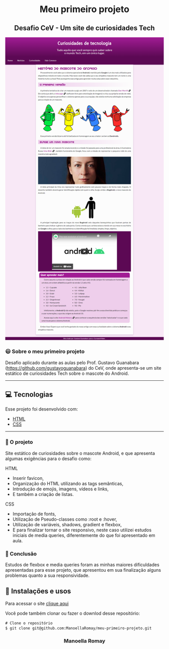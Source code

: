 <h1 align= "center">
Meu primeiro projeto </h1>
<h2 align= "center">
Desafio CeV - Um site de curiosidades Tech </h2>

<div align="center">
  <img src="https://github.com/ManoellaRomay/meu-primeiro-projeto/blob/master/img/imgindex.png" alt="Curiosidades Tech" title="Curiosidades Tech" width="600" />
</div>  

### 😃 Sobre o meu primeiro projeto

Desafio aplicado durante as aulas pelo Prof. Gustavo Guanabara (https://github.com/gustavoguanabara) do CeV, onde apresenta-se um site estático de curiosidades Tech sobre o mascote do Android.

---

## 💻 Tecnologias

Esse projeto foi desenvolvido com:

- [HTML](https://developer.mozilla.org/pt-BR/docs/Web/HTML)
- [CSS](https://developer.mozilla.org/pt-BR/docs/Web/CSS)

---

### 💜 O projeto

Site estático de curiosidades sobre o mascote Android, e que apresenta algumas exigências para o desafio como:

HTML
- Inserir favicon,
- Organização do HTML utilizando as tags semânticas,
- Introdução de emojis, imagens, vídeos e links,
- E também a criação de listas.

CSS
- Importação de fonts,
- Utilização de Pseudo-classes como :root e :hover,
- Utilização de variáveis, shadows, gradient e flexbox,
- E para finalizar tornar o site responsivo, neste caso utilizei estudos iniciais de media queries, diferentemente do que foi apresentado em aula.

### 🤗 Conclusão

Estudos de flexbox e media queries foram as minhas maiores dificuldades apresentadas para esse projeto, que apresentou em sua finalização alguns problemas quanto a sua responsividade.

## 📂 Instalações e usos

Para acessar o site [clique aqui](https://android-primeiroprojeto.vercel.app/)

Você pode também clonar ou fazer o downlod desse repositório:

```
# Clone o repositório
$ git clone git@github.com:ManoellaRomay/meu-primeiro-projeto.git
```

<h3 align="center">Manoella Romay</h3>
